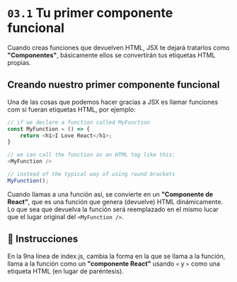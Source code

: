 # `03.1` Tu primer componente funcional

Cuando creas funciones que devuelven HTML, JSX te dejará tratarlos como **"Componentes"**, básicamente ellos se convertirán tus etiquetas HTML propias.

## Creando nuestro primer componente funcional

Una de las cosas que podemos hacer gracias a JSX es llamar funciones com si fueran etiquetas HTML, por ejemplo:
```js
// if we declare a function called MyFunction
const MyFunction = () => {
    return <h1>I Love React</h1>;
}

// we can call the function as an HTML tag like this:
<MyFunction />

// instead of the typical way of using round brackets
MyFunction();
```

Cuando llamas a una función así, se convierte en un **"Componente de React"**, que es una función que genera (devuelve) HTML dinámicamente. Lo que sea que devuelva la función será reemplazado en el mismo lucar que el lugar original del `<MyFunction />`.

## :speech_balloon: Instrucciones

En la 9na línea de index.js, cambia la forma en la que se llama a la función, llama a la función como un **"componente React"** usando `<` y `>` como una etiqueta HTML (en lugar de paréntesis).

